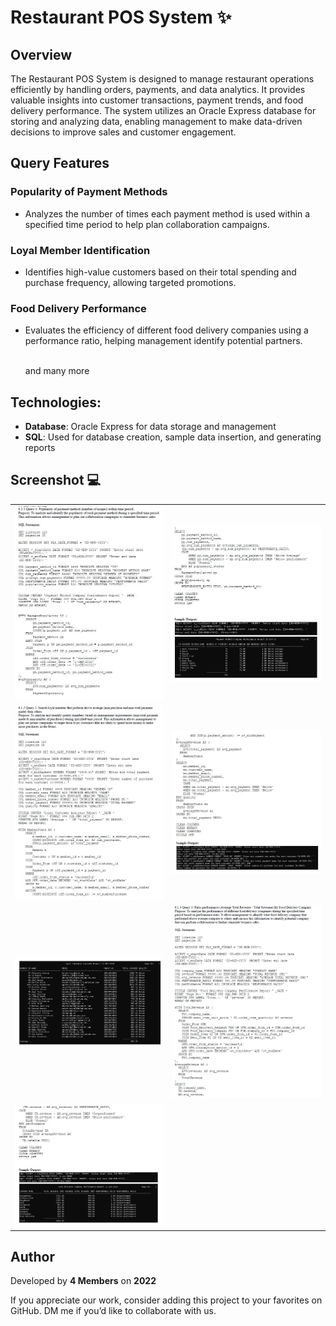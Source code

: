 # Restaurant POS System ✨
 
## Overview

The Restaurant POS System is designed to manage restaurant operations efficiently by handling orders, payments, and data analytics. It provides valuable insights into customer transactions, payment trends, and food delivery performance. The system utilizes an Oracle Express database for storing and analyzing data, enabling management to make data-driven decisions to improve sales and customer engagement.

## Query Features
### Popularity of Payment Methods
- Analyzes the number of times each payment method is used within a specified time period to help plan collaboration campaigns.

### Loyal Member Identification
- Identifies high-value customers based on their total spending and purchase frequency, allowing targeted promotions.

### Food Delivery Performance
- Evaluates the efficiency of different food delivery companies using a performance ratio, helping management identify potential partners.
  
  <br>
  and many more

## Technologies:
- **Database**: Oracle Express for data storage and management
- **SQL**: Used for database creation, sample data insertion, and generating reports

## Screenshot 💻
<table>
   <tr>
    <td><img src="https://github.com/lim747vincent/Restaurant-POS-System/blob/main/images/1.jpg"></td>
    <td><img src="https://github.com/lim747vincent/Restaurant-POS-System/blob/main/images/2.jpg""></td>
   </tr>
   <tr>
    <td><img src="https://github.com/lim747vincent/Restaurant-POS-System/blob/main/images/3.jpg"></td>
    <td><img src="https://github.com/lim747vincent/Restaurant-POS-System/blob/main/images/4.jpg""></td>
   </tr>
   <tr>
      <td><img src="https://github.com/lim747vincent/Restaurant-POS-System/blob/main/images/5.jpg"></td>
    <td><img src="https://github.com/lim747vincent/Restaurant-POS-System/blob/main/images/6.jpg""></td>
   </tr>
   <tr>
    <td><img src="https://github.com/lim747vincent/Restaurant-POS-System/blob/main/images/7.jpg"></td>
   </tr>
</table>

## Author

Developed by **4 Members** on **2022**

If you appreciate our work, consider adding this project to your favorites on GitHub. DM me if you’d like to collaborate with us.
